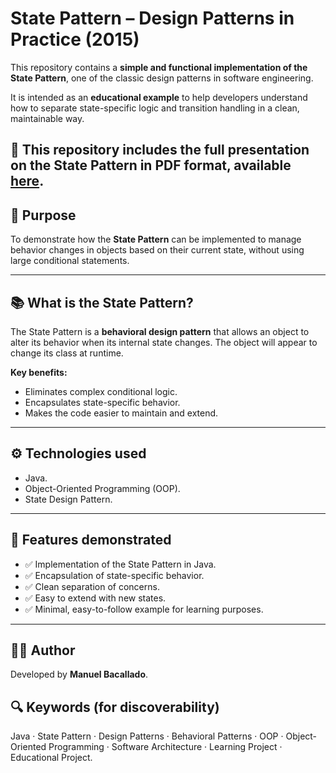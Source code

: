 # State Pattern – Design Patterns in Practice (2015)

This repository contains a **simple and functional implementation of the State Pattern**, one of the classic design patterns in software engineering.

It is intended as an **educational example** to help developers understand how to separate state-specific logic and transition handling in a clean, maintainable way.

📄 This repository includes the full presentation on the State Pattern in PDF format, available [here](./StatePattern_ManuelAlejandroBacalladoLópez.pdf).
---

## 🎯 Purpose

To demonstrate how the **State Pattern** can be implemented to manage behavior changes in objects based on their current state, without using large conditional statements.

---

## 📚 What is the State Pattern?

The State Pattern is a **behavioral design pattern** that allows an object to alter its behavior when its internal state changes. The object will appear to change its class at runtime.

**Key benefits:**
- Eliminates complex conditional logic.
- Encapsulates state-specific behavior.
- Makes the code easier to maintain and extend.

---

## ⚙️ Technologies used

- Java.
- Object-Oriented Programming (OOP).
- State Design Pattern.

---

## 🧪 Features demonstrated
- ✅ Implementation of the State Pattern in Java.
- ✅ Encapsulation of state-specific behavior.
- ✅ Clean separation of concerns.
- ✅ Easy to extend with new states.
- ✅ Minimal, easy-to-follow example for learning purposes.

---

## 👨‍🏫 Author
Developed by **Manuel Bacallado**.

## 🔍 Keywords (for discoverability)
Java · State Pattern · Design Patterns · Behavioral Patterns · OOP · Object-Oriented Programming · Software Architecture · Learning Project · Educational Project.
